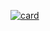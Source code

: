 [![card](https://github-readme-stats.vercel.app/api?username=OtavioAsd&theme=default)](https://github.com/anuraghazra/github-readme-stats)

